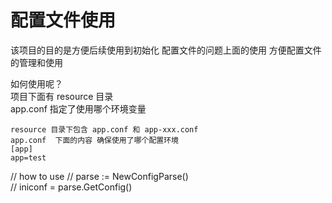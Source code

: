 # 配置文件使用  
该项目的目的是方便后续使用到初始化 配置文件的问题上面的使用 
方便配置文件的管理和使用   

如何使用呢？  
项目下面有 resource 目录   
app.conf 指定了使用哪个环境变量   
```
resource 目录下包含 app.conf 和 app-xxx.conf
app.conf  下面的内容 确保使用了哪个配置环境  
[app]  
app=test  
```
// how to use
// parse := NewConfigParse()  
// iniconf = parse.GetConfig()  